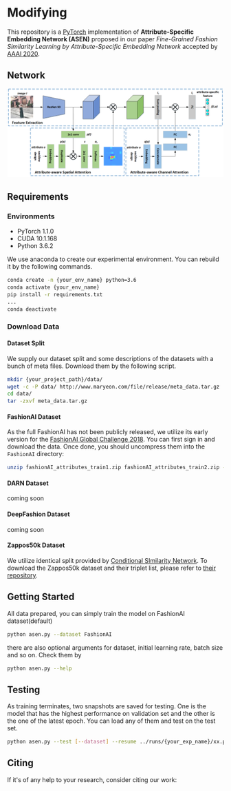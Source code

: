 # Modifying

This repository is a [PyTorch]( https://pytorch.org/ ) implementation of **Attribute-Specific Embedding Network (ASEN)** proposed in our paper *Fine-Grained Fashion Similarity Learning by Attribute-Specific Embedding Network* accepted by [AAAI 2020]( https://aaai.org/Conferences/AAAI-20/ ).

## Network

![ASEN](images/framework.png)

## Requirements

### Environments

* PyTorch 1.1.0
* CUDA 10.1.168
* Python 3.6.2

We use anaconda to create our experimental environment. You can rebuild it by the following commands.

```sh
conda create -n {your_env_name} python=3.6
conda activate {your_env_name}
pip install -r requirements.txt
...
conda deactivate
```

### Download Data

#### Dataset Split

We supply our dataset split and some descriptions of the datasets with a bunch of meta files. Download them by the following script.

```sh
mkdir {your_project_path}/data/
wget -c -P data/ http://www.maryeon.com/file/release/meta_data.tar.gz
cd data/
tar -zxvf meta_data.tar.gz
```

#### FashionAI Dataset

As the full FashionAI has not been publicly released, we utilize its early version for the [FashionAI Global Challenge 2018](https://tianchi.aliyun.com/markets/tianchi/FashionAI). You can first sign in and download the data. Once done, you should uncompress them into the `FashionAI` directory:

```sh
unzip fashionAI_attributes_train1.zip fashionAI_attributes_train2.zip -d {your_project_path}/data/FashionAI
```

#### DARN Dataset

coming soon

#### DeepFashion Dataset

coming soon

#### Zappos50k Dataset

We utilize identical split provided by [Conditional SImilarity Network](https://arxiv.org/abs/1603.07810). To download the Zappos50k dataset and their triplet list, please refer to [their repository](https://github.com/andreasveit/conditional-similarity-networks).

## Getting Started

All data prepared, you can simply train the model on FashionAI dataset(default)

```sh
python asen.py --dataset FashionAI
```

there are also optional arguments for dataset, initial learning rate, batch size and so on. Check them by 

```sh
python asen.py --help
```

## Testing

As training terminates, two snapshots are saved for testing. One is the model that has the highest performance on validation set and the other is the one of the latest epoch. You can load any of them and test on the test set.

```sh
python asen.py --test [--dataset] --resume ../runs/{your_exp_name}/xx.pth.tar
```

## Citing

If it's of any help to your research, consider citing our work:

